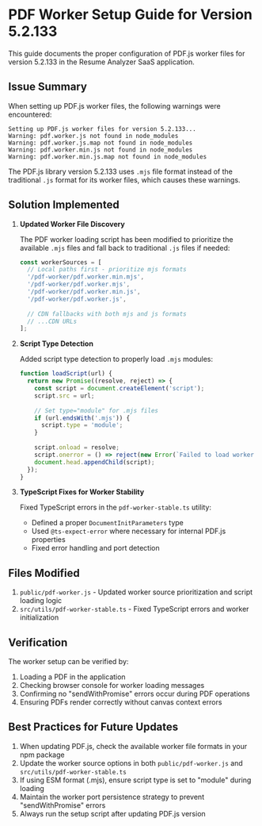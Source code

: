 # PDF Worker Setup Guide for Version 5.2.133

This guide documents the proper configuration of PDF.js worker files for version 5.2.133 in the Resume Analyzer SaaS application.

## Issue Summary

When setting up PDF.js worker files, the following warnings were encountered:
```
Setting up PDF.js worker files for version 5.2.133...
Warning: pdf.worker.js not found in node_modules
Warning: pdf.worker.js.map not found in node_modules
Warning: pdf.worker.min.js not found in node_modules
Warning: pdf.worker.min.js.map not found in node_modules
```

The PDF.js library version 5.2.133 uses `.mjs` file format instead of the traditional `.js` format for its worker files, which causes these warnings.

## Solution Implemented

1. **Updated Worker File Discovery**
   
   The PDF worker loading script has been modified to prioritize the available `.mjs` files and fall back to traditional `.js` files if needed:

   ```javascript
   const workerSources = [
     // Local paths first - prioritize mjs formats
     '/pdf-worker/pdf.worker.min.mjs',
     '/pdf-worker/pdf.worker.mjs',
     '/pdf-worker/pdf.worker.min.js',
     '/pdf-worker/pdf.worker.js',
     
     // CDN fallbacks with both mjs and js formats
     // ...CDN URLs
   ];
   ```

2. **Script Type Detection**
   
   Added script type detection to properly load `.mjs` modules:

   ```javascript
   function loadScript(url) {
     return new Promise((resolve, reject) => {
       const script = document.createElement('script');
       script.src = url;
       
       // Set type="module" for .mjs files
       if (url.endsWith('.mjs')) {
         script.type = 'module';
       }
       
       script.onload = resolve;
       script.onerror = () => reject(new Error(`Failed to load worker from ${url}`));
       document.head.appendChild(script);
     });
   }
   ```

3. **TypeScript Fixes for Worker Stability**
   
   Fixed TypeScript errors in the `pdf-worker-stable.ts` utility:
   
   - Defined a proper `DocumentInitParameters` type
   - Used `@ts-expect-error` where necessary for internal PDF.js properties
   - Fixed error handling and port detection

## Files Modified

1. `public/pdf-worker.js` - Updated worker source prioritization and script loading logic
2. `src/utils/pdf-worker-stable.ts` - Fixed TypeScript errors and worker initialization

## Verification

The worker setup can be verified by:

1. Loading a PDF in the application
2. Checking browser console for worker loading messages
3. Confirming no "sendWithPromise" errors occur during PDF operations
4. Ensuring PDFs render correctly without canvas context errors

## Best Practices for Future Updates

1. When updating PDF.js, check the available worker file formats in your npm package
2. Update the worker source options in both `public/pdf-worker.js` and `src/utils/pdf-worker-stable.ts`
3. If using ESM format (.mjs), ensure script type is set to "module" during loading
4. Maintain the worker port persistence strategy to prevent "sendWithPromise" errors
5. Always run the setup script after updating PDF.js version
